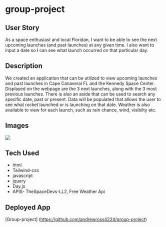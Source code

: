 # group-project

## User Story
As a space enthusiast and local Floridan, I want to be able  to see the next upcoming launches (and past launches) at any given time. I also want to input a date so I can see what launch occurred on that particular day.

## Description
We created an application that can be utilized to view upcoming launches and past launches in Cape Canaveral FL and the Kennedy Space Center. Displayed on the webpage are the 3 next launches, along with the 3 most previous launches. There is also an aside that can be used to search any specific date, past or present. Data will be populated that allows the user to see what rocket launched or is launching on that date. Weather is also available to view for each launch, such as rain chance, wind, visibilty etc.

## Images
<img src="https://images.unsplash.com/photo-1516849677043-ef67c9557e16?ixlib=rb-4.0.3&amp;ixid=M3wxMjA3fDB8MHxwaG90by1wYWdlfHx8fGVufDB8fHx8fA%3D%3D&&amp;auto=format&amp;fit=crop&amp;w=400&amp;q=80"> 


## Tech Used
* html
* Tailwind-css
* javascript 
* jquery
* Day.js
* APIS- TheSpaceDevs-LL2, Free Weather Api

## Deployed App
[Group-project] (https://github.com/andrewross4224/group-project)
